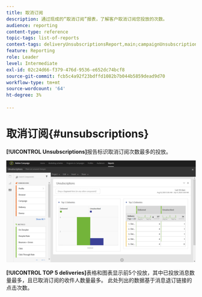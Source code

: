 ```yaml
---
title: 取消订阅
description: 通过现成的“取消订阅”报表，了解客户取消订阅您投放的次数。
audience: reporting
content-type: reference
topic-tags: list-of-reports
context-tags: deliveryUnsubscriptionsReport,main;campaignUnsubscriptionsReport,main;programUnsubscriptionsReport,main
feature: Reporting
role: Leader
level: Intermediate
exl-id: 02c24d66-f379-476d-9536-e652dc74bcf8
source-git-commit: fcb5c4a92f23bdffd1082b7b044b5859dead9d70
workflow-type: tm+mt
source-wordcount: '64'
ht-degree: 3%

---
```


# 取消订阅{#unsubscriptions}

**[!UICONTROL Unsubscriptions]**&#x200B;报告标识取消订阅次数最多的投放。

![](assets/delivery_reports_unsub.png)

**[!UICONTROL TOP 5 deliveries]**&#x200B;表格和图表显示前5个投放，其中已投放消息数量最多，且已取消订阅的收件人数量最多。 此处列出的数据基于消息退订链接的点击次数。
